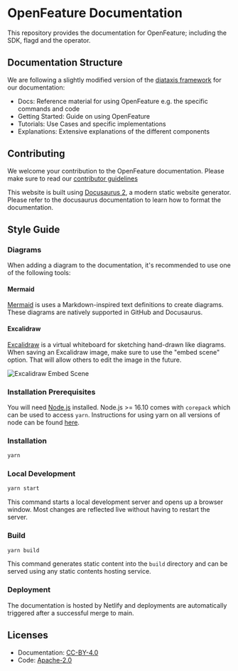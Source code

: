 # OpenFeature Documentation

This repository provides the documentation for OpenFeature; including the SDK, flagd and the operator.

## Documentation Structure

We are following a slightly modified version of the [diataxis framework](https://diataxis.fr/) for our documentation:

- Docs: Reference material for using OpenFeature e.g. the specific commands and code
- Getting Started: Guide on using OpenFeature
- Tutorials: Use Cases and specific implementations
- Explanations: Extensive explanations of the different components

## Contributing

We welcome your contribution to the OpenFeature documentation. Please make sure to read our [contributor guidelines](https://github.com/open-feature/.github/blob/main/CONTRIBUTING.md)

This website is built using [Docusaurus 2](https://docusaurus.io/), a modern static website generator.
Please refer to the docusaurus documentation to learn how to format the documentation.

## Style Guide

### Diagrams

When adding a diagram to the documentation, it's recommended to use one of the following tools:

#### Mermaid

[Mermaid](https://mermaid-js.github.io/) is uses a Markdown-inspired text definitions to create diagrams. These diagrams are natively supported in GitHub and Docusaurus.

#### Excalidraw

[Excalidraw](https://excalidraw.com/) is a virtual whiteboard for sketching hand-drawn like diagrams. When saving an Excalidraw image, make sure to use the "embed scene" option. That will allow others to edit the image in the future.

![Excalidraw Embed Scene](./static/img/excalidraw-embed-scene.png)


### Installation Prerequisites
You will need [Node.js](https://nodejs.org/en/download) installed. Node.js >= 16.10 comes with `corepack` which can be used to access `yarn`. Instructions for using yarn on all versions of node can be found [here](https://yarnpkg.com/getting-started/install).

### Installation

```sh
yarn
```

### Local Development

```sh
yarn start
```

This command starts a local development server and opens up a browser window. Most changes are reflected live without having to restart the server.

### Build

```sh
yarn build
```

This command generates static content into the `build` directory and can be served using any static contents hosting service.

### Deployment

The documentation is hosted by Netlify and deployments are automatically triggered after a successful merge to main.

## Licenses

- Documentation: [CC-BY-4.0](LICENSE)
- Code: [Apache-2.0](LICENSE-CODE)
